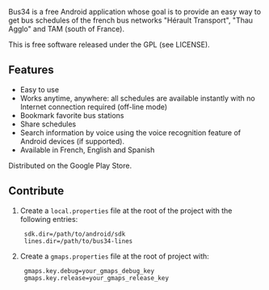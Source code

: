 
Bus34 is a free Android application whose goal is to provide an easy way to get 
bus schedules of the french bus networks "Hérault Transport", "Thau Agglo" and 
TAM (south of France).

This is free software released under the GPL (see LICENSE).

## Features

* Easy to use
* Works anytime, anywhere: all schedules are available instantly with no Internet
  connection required (off-line mode)
* Bookmark favorite bus stations
* Share schedules
* Search information by voice using the voice recognition feature of Android 
  devices (if supported).
* Available in French, English and Spanish

Distributed on the Google Play Store. 

## Contribute

1. Create a `local.properties` file at the root of the project with the following entries:

        sdk.dir=/path/to/android/sdk
        lines.dir=/path/to/bus34-lines

2. Create a `gmaps.properties` file at the root of project with:

        gmaps.key.debug=your_gmaps_debug_key
        gmaps.key.release=your_gmaps_release_key

